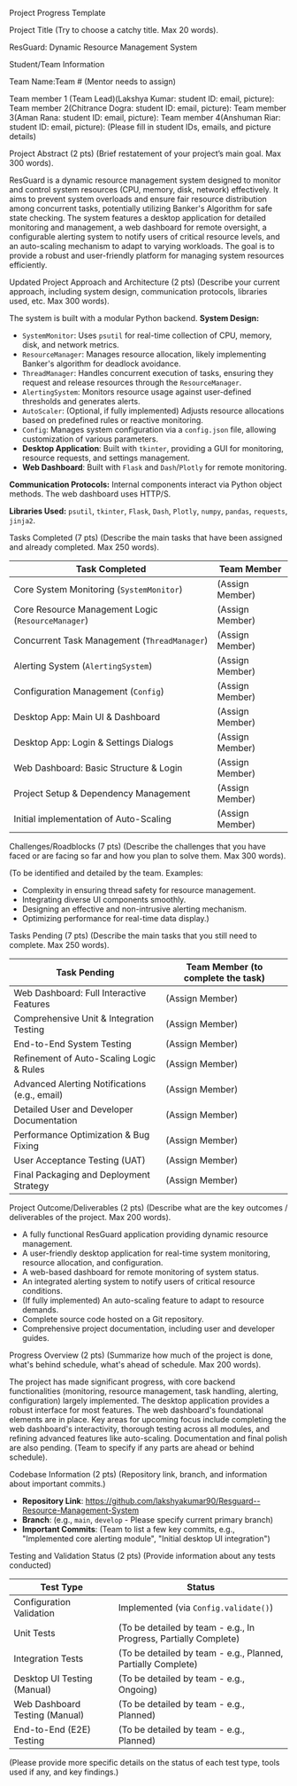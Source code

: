 Project Progress Template

Project Title
(Try to choose a catchy title. Max 20 words).

ResGuard: Dynamic Resource Management System

Student/Team Information

Team Name:Team # (Mentor needs to assign)

Team member 1 (Team Lead)(Lakshya Kumar: student ID: email, picture):
Team member 2(Chitrance Dogra: student ID: email, picture):
Team member 3(Aman Rana: student ID: email, picture):
Team member 4(Anshuman Riar: student ID: email, picture):
(Please fill in student IDs, emails, and picture details)

Project Abstract (2 pts)
(Brief restatement of your project’s main goal. Max 300 words).

ResGuard is a dynamic resource management system designed to monitor and control system resources (CPU, memory, disk, network) effectively. It aims to prevent system overloads and ensure fair resource distribution among concurrent tasks, potentially utilizing Banker's Algorithm for safe state checking. The system features a desktop application for detailed monitoring and management, a web dashboard for remote oversight, a configurable alerting system to notify users of critical resource levels, and an auto-scaling mechanism to adapt to varying workloads. The goal is to provide a robust and user-friendly platform for managing system resources efficiently.

Updated Project Approach and Architecture (2 pts)
(Describe your current approach, including system design, communication protocols, libraries used, etc. Max 300 words).

The system is built with a modular Python backend.
**System Design:**
-   `SystemMonitor`: Uses `psutil` for real-time collection of CPU, memory, disk, and network metrics.
-   `ResourceManager`: Manages resource allocation, likely implementing Banker's algorithm for deadlock avoidance.
-   `ThreadManager`: Handles concurrent execution of tasks, ensuring they request and release resources through the `ResourceManager`.
-   `AlertingSystem`: Monitors resource usage against user-defined thresholds and generates alerts.
-   `AutoScaler`: (Optional, if fully implemented) Adjusts resource allocations based on predefined rules or reactive monitoring.
-   `Config`: Manages system configuration via a `config.json` file, allowing customization of various parameters.
-   **Desktop Application**: Built with `tkinter`, providing a GUI for monitoring, resource requests, and settings management.
-   **Web Dashboard**: Built with `Flask` and `Dash`/`Plotly` for remote monitoring.

**Communication Protocols:** Internal components interact via Python object methods. The web dashboard uses HTTP/S.

**Libraries Used:** `psutil`, `tkinter`, `Flask`, `Dash`, `Plotly`, `numpy`, `pandas`, `requests`, `jinja2`.

Tasks Completed (7 pts)
(Describe the main tasks that have been assigned and already completed. Max 250 words).

Task Completed                               | Team Member
---------------------------------------------|------------------------------------
Core System Monitoring (`SystemMonitor`)     | (Assign Member)
Core Resource Management Logic (`ResourceManager`) | (Assign Member)
Concurrent Task Management (`ThreadManager`)   | (Assign Member)
Alerting System (`AlertingSystem`)           | (Assign Member)
Configuration Management (`Config`)          | (Assign Member)
Desktop App: Main UI & Dashboard             | (Assign Member)
Desktop App: Login & Settings Dialogs        | (Assign Member)
Web Dashboard: Basic Structure & Login       | (Assign Member)
Project Setup & Dependency Management        | (Assign Member)
Initial implementation of Auto-Scaling       | (Assign Member)

Challenges/Roadblocks (7 pts)
(Describe the challenges that you have faced or are facing so far and how you plan to solve them. Max 300 words).

(To be identified and detailed by the team. Examples:
-   Complexity in ensuring thread safety for resource management.
-   Integrating diverse UI components smoothly.
-   Designing an effective and non-intrusive alerting mechanism.
-   Optimizing performance for real-time data display.)

Tasks Pending (7 pts)
(Describe the main tasks that you still need to complete. Max 250 words).

Task Pending                                     | Team Member (to complete the task)
-------------------------------------------------|------------------------------------
Web Dashboard: Full Interactive Features         | (Assign Member)
Comprehensive Unit & Integration Testing         | (Assign Member)
End-to-End System Testing                        | (Assign Member)
Refinement of Auto-Scaling Logic & Rules         | (Assign Member)
Advanced Alerting Notifications (e.g., email)    | (Assign Member)
Detailed User and Developer Documentation        | (Assign Member)
Performance Optimization & Bug Fixing            | (Assign Member)
User Acceptance Testing (UAT)                    | (Assign Member)
Final Packaging and Deployment Strategy          | (Assign Member)

Project Outcome/Deliverables (2 pts)
(Describe what are the key outcomes / deliverables of the project. Max 200 words).

-   A fully functional ResGuard application providing dynamic resource management.
-   A user-friendly desktop application for real-time system monitoring, resource allocation, and configuration.
-   A web-based dashboard for remote monitoring of system status.
-   An integrated alerting system to notify users of critical resource conditions.
-   (If fully implemented) An auto-scaling feature to adapt to resource demands.
-   Complete source code hosted on a Git repository.
-   Comprehensive project documentation, including user and developer guides.

Progress Overview (2 pts)
(Summarize how much of the project is done, what's behind schedule, what's ahead of schedule. Max 200 words).

The project has made significant progress, with core backend functionalities (monitoring, resource management, task handling, alerting, configuration) largely implemented. The desktop application provides a robust interface for most features. The web dashboard's foundational elements are in place.
Key areas for upcoming focus include completing the web dashboard's interactivity, thorough testing across all modules, and refining advanced features like auto-scaling. Documentation and final polish are also pending.
(Team to specify if any parts are ahead or behind schedule).

Codebase Information (2 pts)
(Repository link, branch, and information about important commits.)

-   **Repository Link**: https://github.com/lakshyakumar90/Resguard--Resource-Management-System
-   **Branch**: (e.g., `main`, `develop` - Please specify current primary branch)
-   **Important Commits**: (Team to list a few key commits, e.g., "Implemented core alerting module", "Initial desktop UI integration")

Testing and Validation Status (2 pts)
(Provide information about any tests conducted)

Test Type                     | Status
------------------------------|--------------------------------------------------------------------
Configuration Validation      | Implemented (via `Config.validate()`)
Unit Tests                    | (To be detailed by team - e.g., In Progress, Partially Complete)
Integration Tests             | (To be detailed by team - e.g., Planned, Partially Complete)
Desktop UI Testing (Manual)   | (To be detailed by team - e.g., Ongoing)
Web Dashboard Testing (Manual)| (To be detailed by team - e.g., Planned)
End-to-End (E2E) Testing      | (To be detailed by team - e.g., Planned)

(Please provide more specific details on the status of each test type, tools used if any, and key findings.)



